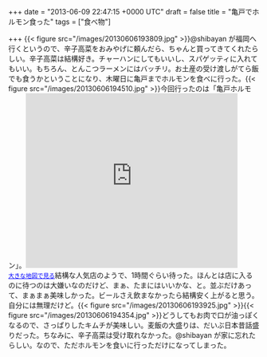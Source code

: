 
+++
date = "2013-06-09 22:47:15 +0000 UTC"
draft = false
title = "亀戸でホルモン食った"
tags = ["食べ物"]

+++
{{< figure src="/images/20130606193809.jpg"  >}}@shibayan が福岡へ行くというので、辛子高菜をおみやげに頼んだら、ちゃんと買ってきてくれたらしい。辛子高菜は結構好き。チャーハンにしてもいいし、スパゲッティに入れてもいい。もちろん、とんこつラーメンにはバッチリ。お土産の受け渡しがてら飯でも食うかということになり、木曜日に亀戸までホルモンを食べに行った。{{< figure src="/images/20130606194510.jpg"  >}}今回行ったのは「亀戸ホルモン」。<iframe width="425" height="350" frameborder="0" scrolling="no" marginheight="0" marginwidth="0" src="https://maps.google.co.jp/maps?q=%E4%BA%80%E6%88%B8+%E3%83%9B%E3%83%AB%E3%83%A2%E3%83%B3&amp;ie=UTF8&amp;hl=ja&amp;hq=%E4%BA%80%E6%88%B8+%E3%83%9B%E3%83%AB%E3%83%A2%E3%83%B3&amp;hnear=&amp;radius=15000&amp;t=m&amp;brcurrent=3,0x601888c69d7c713f:0x1104ec62555a1200,0&amp;cid=2731180440400718565&amp;ll=35.709096,139.829693&amp;spn=0.024393,0.036478&amp;z=14&amp;iwloc=A&amp;output=embed"></iframe><br/><small><a href="https://maps.google.co.jp/maps?q=%E4%BA%80%E6%88%B8+%E3%83%9B%E3%83%AB%E3%83%A2%E3%83%B3&amp;ie=UTF8&amp;hl=ja&amp;hq=%E4%BA%80%E6%88%B8+%E3%83%9B%E3%83%AB%E3%83%A2%E3%83%B3&amp;hnear=&amp;radius=15000&amp;t=m&amp;brcurrent=3,0x601888c69d7c713f:0x1104ec62555a1200,0&amp;cid=2731180440400718565&amp;ll=35.709096,139.829693&amp;spn=0.024393,0.036478&amp;z=14&amp;iwloc=A&amp;source=embed" style="color:#0000FF;text-align:left">大きな地図で見る</a></small>結構な人気店のようで、1時間ぐらい待った。ほんとは店に入るのに待つのは大嫌いなのだけど、まぁ、たまにはいいかな、と。並ぶだけあって、まぁまぁ美味しかった。ビールさえ飲まなかったら結構安く上がると思う。自分には無理だけど。{{< figure src="/images/20130606193925.jpg"  >}}{{< figure src="/images/20130606194354.jpg"  >}}どうしてもお肉で口が油っぽくなるので、さっぱりしたキムチが美味しい。麦飯の大盛りは、だいぶ日本昔話盛りだった。ちなみに、辛子高菜は受け取れなかった。@shibayan が家に忘れたらしい。なので、ただホルモンを食いに行っただけになってしまった。



